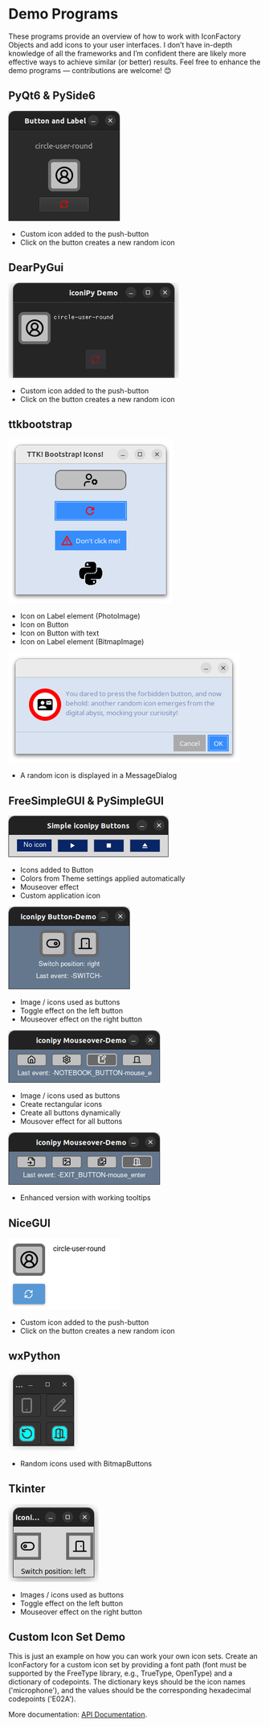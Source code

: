# Demo Programs
These programs provide an overview of how to work with IconFactory Objects and add icons to your user interfaces. I don’t have in-depth knowledge of all the frameworks and I’m confident there are likely more effective ways to achieve similar (or better) results. Feel free to enhance the demo programs — contributions are welcome! 😊
## PyQt6 & PySide6
![Screenshot of a PyQt6 & PySide6 application using iconipy icons.](https://raw.githubusercontent.com/digidigital/iconipy/main/demo_programs/PyQt6/PyQt6_PySide6_screenshot.png)
* Custom icon added to the push-button
* Click on the button creates a new random icon
## DearPyGui  
![Screenshot of a DearPyGui application using iconipy icons.](https://raw.githubusercontent.com/digidigital/iconipy/main/demo_programs/DearPyGUI/DearPyGUI_screenshot.png)
* Custom icon added to the push-button
* Click on the button creates a new random icon
## ttkbootstrap
![Screenshot of a ttkbootstrap UI using iconipy icons on labels and buttons.](https://raw.githubusercontent.com/digidigital/iconipy/main/demo_programs/ttkbootstrap/ttkbootstrap_custom_icon_demo.png)
* Icon on Label element (PhotoImage)
* Icon on Button
* Icon on Button with text
* Icon on Label element (BitmapImage)

![Screenshot of a ttkbootstrap MessageDialog with a custom icon.](https://raw.githubusercontent.com/digidigital/iconipy/main/demo_programs/ttkbootstrap/ttkbootstrap_Messagedialog_custom_icon_demo.png)
* A random icon is displayed in a MessageDialog
## FreeSimpleGUI & PySimpleGUI
![](https://raw.githubusercontent.com/digidigital/iconipy/main/demo_programs/FreeSimpleGUI_PySimpleGUI/FreeSimpleGUI_PySimpleGUI_themed_icon_buttons.png)
* Icons added to Button
* Colors from Theme settings applied automatically
* Mouseover effect  
* Custom application icon


![Screenshot of a PySimpleGUI & FreeSimpleGUI application using iconipy icons.](https://github.com/digidigital/iconipy/blob/main/demo_programs/FreeSimpleGUI_PySimpleGUI/FreePyGUI_screenshot.png)
* Image / icons used as buttons
* Toggle effect on the left button
* Mouseover effect on the right button

  
![cool mouseover effect with FreeSimpleGUI and PySimpleGUI Image objects](https://raw.githubusercontent.com/digidigital/iconipy/main/demo_programs/FreeSimpleGUI_PySimpleGUI/PySimpleGUI_mouseover_screenshot.png)
* Image / icons used as buttons
* Create rectangular icons
* Create all buttons dynamically
* Mousover effect for all buttons

![mouseover effect with tooltip FreeSimpleGUI and PySimpleGUI Image objects](https://raw.githubusercontent.com/digidigital/iconipy/main/demo_programs/FreeSimpleGUI_PySimpleGUI/FreeSimpleGUI_mouseover_screenshot.png)
* Enhanced version with working tooltips
  
## NiceGUI
![Screenshot of a NiceGUI application using iconipy icons.](https://raw.githubusercontent.com/digidigital/iconipy/main/demo_programs/NiceGUI/NiceGUI_screenshot.png)
* Custom icon added to the push-button
* Click on the button creates a new random icon
## wxPython
![Screenshot of a wxPython GUI using iconipy icons on BitmapButton.](https://raw.githubusercontent.com/digidigital/iconipy/main/demo_programs/wxPython/wxPython_iconipy_custom_icons.png)
* Random icons used with BitmapButtons
  
## Tkinter
![Screenshot of a tkinter application using iconipy icons.](https://raw.githubusercontent.com/digidigital/iconipy/main/demo_programs/tkinter/tkinter_screenshot.png)
* Images / icons used as buttons
* Toggle effect on the left button
* Mouseover effect on the right button
## Custom Icon Set Demo
This is just an example on how you can work your own icon sets. Create an IconFactory for a custom icon set by providing a font path (font must be supported by the FreeType library, e.g., TrueType, OpenType) and a dictionary of codepoints. The dictionary keys should be the icon names ('microphone'), and the values should be the corresponding hexadecimal codepoints ('E02A').

More documentation: [API Documentation](https://iconipy.digidigital.de).

